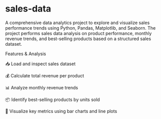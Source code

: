 # sales-data
A comprehensive data analytics project to explore and visualize sales performance trends using Python, Pandas, Matplotlib, and Seaborn. The project performs sales data analysis on product performance, monthly revenue trends, and best-selling products based on a structured sales dataset.

Features & Analysis

📥 Load and inspect sales dataset

💰 Calculate total revenue per product

📊 Analyze monthly revenue trends

📦 Identify best-selling products by units sold

🎨 Visualize key metrics using bar charts and line plots
